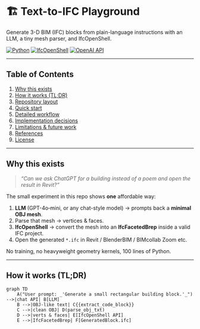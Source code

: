 # 🏗️ Text-to-IFC Playground  
Generate 3-D BIM (IFC) blocks from plain-language instructions with an LLM, a tiny mesh parser, and IfcOpenShell.

[![Python](https://img.shields.io/badge/python-3.9%2B-blue.svg)](https://www.python.org/)
[![IfcOpenShell](https://img.shields.io/badge/IfcOpenShell-%F0%9F%9A%A7-lightgrey)](https://ifcopenshell.org/)
[![OpenAI API](https://img.shields.io/badge/OpenAI%20API-%F0%9F%96%A5%EF%B8%8F-green)](https://platform.openai.com/)

---

## Table of Contents
1. [Why this exists](#why-this-exists)
2. [How it works (TL;DR)](#how-it-works-tldr)
3. [Repository layout](#repository-layout)
4. [Quick start](#quick-start)
5. [Detailed workflow](#detailed-workflow)
6. [Implementation decisions](#implementation-decisions)
7. [Limitations & future work](#limitations--future-work)
8. [References](#references)
9. [License](#license)

---

## Why this exists
> *“Can we ask ChatGPT for a *building* instead of a poem and open the result in Revit?”*

The small experiment in this repo shows **one** affordable way:

1. **LLM** (GPT-4o‐mini, or any chat-style model) → prompts back a **minimal OBJ mesh**.
2. Parse that mesh → vertices & faces.
3. **IfcOpenShell** → convert the mesh into an **IfcFacetedBrep** inside a valid IFC project.
4. Open the generated `*.ifc` in Revit / BlenderBIM / BIMcollab Zoom etc.

No training, no heavyweight geometry kernels, 100 lines of Python.

---

## How it works (TL;DR)

```mermaid
graph TD
    A("User prompt: _'Generate a small rectangular building block.'_") -->|chat API| B[LLM]
    B -->|OBJ-like text| C{{extract_code_block}}
    C -->|clean OBJ| D(parse_obj_txt)
    D -->|verts & faces| E[IfcOpenShell API]
    E -->|IfcFacetedBrep| F[GeneratedBlock.ifc]
